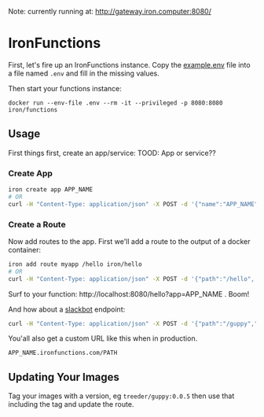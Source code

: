 Note: currently running at: http://gateway.iron.computer:8080/

# IronFunctions

First, let's fire up an IronFunctions instance. Copy the [example.env](example.env) file into a file named `.env` and fill in the missing values. 

Then start your functions instance:

```
docker run --env-file .env --rm -it --privileged -p 8080:8080 iron/functions
```

## Usage

First things first, create an app/service:
TOOD: App or service??

### Create App

```sh
iron create app APP_NAME
# OR
curl -H "Content-Type: application/json" -X POST -d '{"name":"APP_NAME"}' http://localhost:8080/api/v1/apps
```

### Create a Route 

Now add routes to the app. First we'll add a route to the output of a docker container:

```sh
iron add route myapp /hello iron/hello
# OR
curl -H "Content-Type: application/json" -X POST -d '{"path":"/hello", "image":"iron/hello"}' http://localhost:8080/api/v1/apps/myapp/routes
```

Surf to your function: http://localhost:8080/hello?app=APP_NAME . Boom! 

And how about a [slackbot](https://github.com/treeder/slackbots/tree/master/guppy) endpoint:

```sh
curl -H "Content-Type: application/json" -X POST -d '{"path":"/guppy","image":"treeder/guppy:0.0.2", "content_type": "application/json"}' http://localhost:8080/api/v1/apps/myapp/routes
```

You'all also get a custom URL like this when in production.

```
APP_NAME.ironfunctions.com/PATH
```

## Updating Your Images

Tag your images with a version, eg `treeder/guppy:0.0.5` then use that including the tag and update
the route.
